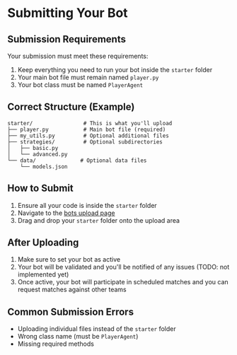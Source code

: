 # Submitting Your Bot

## Submission Requirements

Your submission must meet these requirements:

1. Keep everything you need to run your bot inside the `starter` folder
2. Your main bot file must remain named `player.py`
3. Your bot class must be named `PlayerAgent`

## Correct Structure (Example)

```
starter/                # This is what you'll upload
├── player.py           # Main bot file (required)
├── my_utils.py         # Optional additional files
├── strategies/         # Optional subdirectories
│   ├── basic.py
│   └── advanced.py
└── data/              # Optional data files
    └── models.json
```

## How to Submit

1. Ensure all your code is inside the `starter` folder
2. Navigate to the [bots upload page](/bots/upload)
3. Drag and drop your `starter` folder onto the upload area

## After Uploading

1. Make sure to set your bot as active
2. Your bot will be validated and you'll be notified of any issues (TODO: not implemented yet)
3. Once active, your bot will participate in scheduled matches and you can request matches against other teams

## Common Submission Errors

- Uploading individual files instead of the `starter` folder
- Wrong class name (must be `PlayerAgent`)
- Missing required methods
